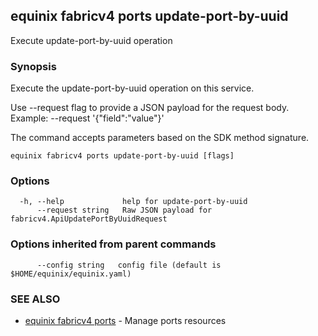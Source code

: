 ## equinix fabricv4 ports update-port-by-uuid

Execute update-port-by-uuid operation

### Synopsis

Execute the update-port-by-uuid operation on this service.

Use --request flag to provide a JSON payload for the request body.
Example: --request '{"field":"value"}'

The command accepts parameters based on the SDK method signature.

```
equinix fabricv4 ports update-port-by-uuid [flags]
```

### Options

```
  -h, --help             help for update-port-by-uuid
      --request string   Raw JSON payload for fabricv4.ApiUpdatePortByUuidRequest
```

### Options inherited from parent commands

```
      --config string   config file (default is $HOME/equinix/equinix.yaml)
```

### SEE ALSO

* [equinix fabricv4 ports](equinix_fabricv4_ports.md)	 - Manage ports resources

